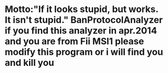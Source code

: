 Motto:"If it looks stupid, but works. It isn't stupid."
BanProtocolAnalyzer
if you find this analyzer in apr.2014 and you are from Fii MSI1 please modify this program or i will find you and kill you
===================
